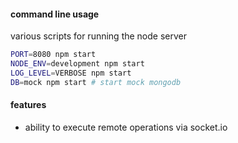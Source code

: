 
#### command line usage

various scripts for running the node server

```bash
PORT=8080 npm start
NODE_ENV=development npm start  
LOG_LEVEL=VERBOSE npm start     
DB=mock npm start # start mock mongodb
```


#### features

- ability to execute remote operations via socket.io

